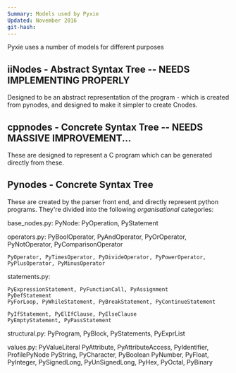 ```yaml
---
Summary: Models used by Pyxie
Updated: November 2016
git-hash: 
---
```

Pyxie uses a number of models for different purposes

## iiNodes - Abstract Syntax Tree -- NEEDS IMPLEMENTING PROPERLY

Designed to be an abstract representation of the program - which is created from pynodes, and designed
to make it simpler to create Cnodes.


## cppnodes - Concrete Syntax Tree -- NEEDS MASSIVE IMPROVEMENT...

These are designed to represent a C program which can be generated directly from these.


## Pynodes - Concrete Syntax Tree

These are created by the parser front end, and directly represent python programs.
They're divided into the following *organisational* categories:

base_nodes.py:
    PyNode: PyOperation, PyStatement

operators.py:
    PyBoolOperator, PyAndOperator, PyOrOperator, PyNotOperator, PyComparisonOperator

    PyOperator, PyTimesOperator, PyDivideOperator, PyPowerOperator, PyPlusOperator, PyMinusOperator

statements.py:

    PyExpressionStatement, PyFunctionCall, PyAssignment
    PyDefStatement
    PyForLoop, PyWhileStatement, PyBreakStatement, PyContinueStatement

    PyIfStatement, PyElIfClause, PyElseClause
    PyEmptyStatement, PyPassStatement

structural.py:
    PyProgram, PyBlock, PyStatements, PyExprList

values.py:
    PyValueLiteral
    PyAttribute, PyAttributeAccess, PyIdentifier, ProfilePyNode
    PyString, PyCharacter, PyBoolean
    PyNumber, PyFloat, PyInteger, PySignedLong, PyUnSignedLong, PyHex, PyOctal, PyBinary
